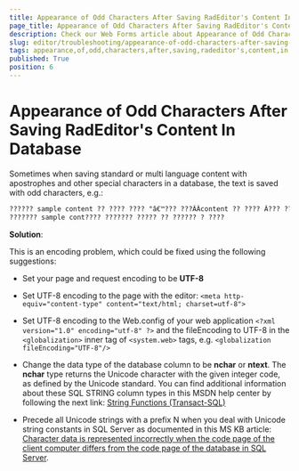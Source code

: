 ```yaml
---
title: Appearance of Odd Characters After Saving RadEditor's Content In Database
page_title: Appearance of Odd Characters After Saving RadEditor's Content In Database - RadEditor
description: Check our Web Forms article about Appearance of Odd Characters After Saving RadEditor's Content In Database.
slug: editor/troubleshooting/appearance-of-odd-characters-after-saving-radeditor's-content-in-database
tags: appearance,of,odd,characters,after,saving,radeditor's,content,in,database
published: True
position: 6
---
```


# Appearance of Odd Characters After Saving RadEditor's Content In Database

Sometimes when saving standard or multi language content with apostrophes and other special characters in a database, the text is saved with odd characters, e.g.:

````XML
?????? sample content ?? ???? ???? "â€™??? ???ÂÂcontent ?? ???? Â??? ?? ?????? ????
??????? sample cont???? ??????? ????? ?? ?????? ? ????
````

**Solution**:

This is an encoding problem, which could be fixed using the following suggestions:

* Set your page and request encoding to be **UTF-8**

* Set UTF-8 encoding to the page with the editor: `<meta http-equiv="content-type" content="text/html; charset=utf-8">`

* Set UTF-8 encoding to the Web.config of your web application `<?xml version="1.0" encoding="utf-8" ?>` and the fileEncoding to UTF-8 in the `<globalization>` inner tag of `<system.web>` tags, e.g. `<globalization fileEncoding="UTF-8"/>`

* Change the data type of the database column to be **nchar** or **ntext**. The **nchar** type returns the Unicode character with the given integer code, as defined by the Unicode standard. You can find additional information about these SQL STRING column types in this MSDN help center by following the next link: [String Functions (Transact-SQL)](https://docs.microsoft.com/en-us/sql/t-sql/functions/string-functions-transact-sql?view=sql-server-ver15)

* Precede all Unicode strings with a prefix N when you deal with Unicode string constants in SQL Server as documented in this MS KB article: [Character data is represented incorrectly when the code page of the client computer differs from the code page of the database in SQL Server](https://support.microsoft.com/en-us/topic/character-data-is-represented-incorrectly-when-the-code-page-of-the-client-computer-differs-from-the-code-page-of-the-database-in-sql-server-2005-4ec4ad9a-319d-2592-96b5-51b6b6abdead).
